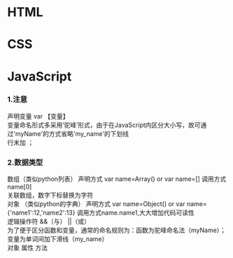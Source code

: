 # HTML
# CSS
# JavaScript
### 1.注意
声明变量 var 【变量】
<br>变量命名形式多采用‘驼峰’形式，由于在JavaScript内区分大小写，故可通过'myName'的方式省略'my_name'的下划线
<br>行末加 ；
### 2.数据类型
数组（类似python列表） 声明方式 var name=Array() or var name=[] 调用方式name[0]
<br>关联数组，数字下标替换为字符
<br>对象 （类似python的字典） 声明方式 var name=Object() or var name={'name1':12,'name2':13} 调用方式name.name1,大大增加代码可读性
<br>逻辑操作符 &&（与） ||（或）
<br>为了便于区分函数和变量，通常的命名规则为：函数为驼峰命名法（myName）；变量为单词间加下滑线（my_name）
<br>对象 属性 方法
